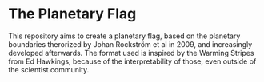 # The Planetary Flag
This repository aims to create a planetary flag, based on the planetary boundaries therorized by Johan Rockström et al in 2009, and increasingly developed afterwards. The format used is inspired by the Warming Stripes from Ed Hawkings, because of the interpretability of those, even outside of the scientist community.
